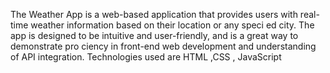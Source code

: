  The Weather App is a web-based application that provides users with real-time weather information
 based on their location or any speci ed city. The app is designed to be intuitive and user-friendly, and is
 a great way to demonstrate pro ciency in front-end web development and understanding of API
 integration.
 Technologies used are HTML ,CSS , JavaScript

